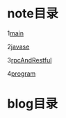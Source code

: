 # note目录

1[main](./main.html)

2[javase](./java/javase.html)

3[rpcAndRestful](/java/rpcAndRestful.html)

4[program](/TI/program.html)



# blog目录